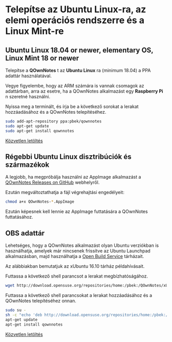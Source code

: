 # Telepítse az Ubuntu Linux-ra, az elemi operációs rendszerre és a Linux Mint-re

## Ubuntu Linux 18.04 or newer, elementary OS, Linux Mint 18 or newer

Telepítse a **QOwnNotes** t az **Ubuntu Linux** ra (minimum 18.04) a PPA adattár használatával.

Vegye figyelembe, hogy az ARM számára is vannak csomagok az adattárban, arra az esetre, ha a QOwnNotes alkalmazást egy **Raspberry Pi** n szeretné használni.

Nyissa meg a terminált, és írja be a következő sorokat a lerakat hozzáadásához és a QOwnNotes telepítéséhez.

```bash
sudo add-apt-repository ppa:pbek/qownnotes
sudo apt-get update
sudo apt-get install qownnotes
```

[Közvetlen letöltés](https://launchpad.net/~pbek/+archive/ubuntu/qownnotes/+packages)

## Régebbi Ubuntu Linux disztribúciók és származékok

A legjobb, ha megpróbálja használni az AppImage alkalmazást a [QOwnNotes Releases on GitHub](https://github.com/pbek/QOwnNotes/releases) webhelyről.

Ezután megváltoztathatja a fájl végrehajtási engedélyeit:

```bash
chmod a+x QOwnNotes-*.AppImage
```

Ezután képesnek kell lennie az AppImage futtatására a QOwnNotes futtatásához.

## OBS adattár

Lehetséges, hogy a QOwnNotes alkalmazást olyan Ubuntu verziókban is használhatja, amelyek már nincsenek frissítve az Ubuntu Launchpad alkalmazásban, majd használhatja a [Open Build Service](https://build.opensuse.org/package/show/home:pbek:QOwnNotes/desktop) tárházait.

Az alábbiakban bemutatjuk az xUbuntu 16.10 tárház példahívásait.

Futtassa a következő shell parancsot a lerakat megbízhatóságához.

```bash
wget http://download.opensuse.org/repositories/home:/pbek:/QOwnNotes/xUbuntu_16.10/Release.key -O - | sudo apt-key add -
```

Futtassa a következő shell parancsokat a lerakat hozzáadásához és a QOwnNotes telepítéséhez onnan.

```bash
sudo su -
sh -c "echo 'deb http://download.opensuse.org/repositories/home:/pbek:/QOwnNotes/xUbuntu_16.10/ /' >> /etc/apt/sources.list.d/qownnotes.list"
apt-get update
apt-get install qownnotes
```

[Közvetlen letöltés](https://build.opensuse.org/package/binaries/home:pbek:QOwnNotes/desktop/xUbuntu_16.10)
